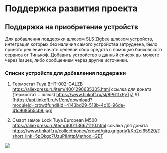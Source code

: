# Поддержка развития проекта

##  Поддержка на приобретение устройств
Для добавления  поддержки шлюзом SLS  Zigbee шлюзом   устройств, интеграция  которых  без наличия  самого устройства затруднена, было принято решение начать целевой сбор средств с помощью банковского сервиса от Тинькоф. Добавить устройство в данный список вы можете через Issues, либо сообщением через другие источники.

### Списик устройств для добавления поддержки

1) Термостат Tuya BHT-002-GALZB https://aliexpress.ru/item/4001290635305.html ссылка для доната (термостат + шлюз) https://www.tinkoff.ru/sl/8P611xPyTjZ
!()[https://api.tinkoff.ru/v1/cm/download?moduleId=crowdfund&id=4143bd29-518b-4c10-96de-41c9685b5cb9.jpg]


2) Смарт замок Lock Tuya European M500 https://aliexpress.ru/item/4001136671110.html ссылка для доната  https://www.tinkoff.ru/collectmoney/crowd/gira.grigoriy1/Kp2oi65920/?short_link=5pQkgc7UzuP&httpMethod=GET

![](https://api.tinkoff.ru/v1/cm/download?moduleId=crowdfund&id=0c919012-7a0f-470f-a6ec-73f92772d0c7.jpg)



